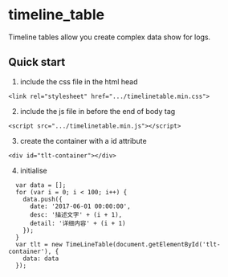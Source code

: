 # timeline_table
Timeline tables allow you create complex data show for logs.

## Quick start

1. include the css file in the html head
```
<link rel="stylesheet" href=".../timelinetable.min.css">
```
2. include the js file in before the end of body tag
```
<script src=".../timelinetable.min.js"></script>
```
3. create the container with a id attribute
```
<div id="tlt-container"></div>
```
4. initialise
```
  var data = [];
  for (var i = 0; i < 100; i++) {
    data.push({
      date: '2017-06-01 00:00:00',
      desc: '描述文字' + (i + 1),
      detail: '详细内容' + (i + 1)
    });
  }
  var tlt = new TimeLineTable(document.getElementById('tlt-container'), {
    data: data
  });
```
